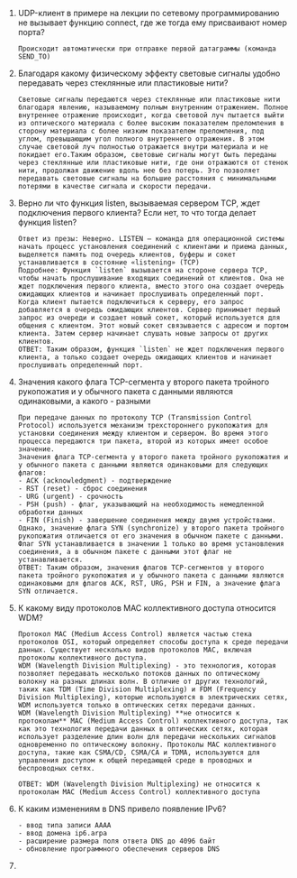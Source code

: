 1. UDP-клиент в примере на лекции по сетевому программированию не вызывает функцию connect, где же тогда ему присваивают номер порта?
   ```spoiler-block
   Происходит автоматически при отправке первой датаграммы (команда SEND_TO)
   ```
   
2. Благодаря какому физическому эффекту световые сигналы удобно передавать через стеклянные или пластиковые нити?
   ```spoiler-block
   Световые сигналы передаются через стеклянные или пластиковые нити благодаря явлению, называемому полным внутренним отражением. Полное внутреннее отражение происходит, когда световой луч пытается выйти из оптического материала с более высоким показателем преломления в сторону материала с более низким показателем преломления, под углом, превышающим угол полного внутреннего отражения. В этом случае световой луч полностью отражается внутри материала и не покидает его.Таким образом, световые сигналы могут быть переданы через стеклянные или пластиковые нити, где они отражаются от стенок нити, продолжая движение вдоль нее без потерь. Это позволяет передавать световые сигналы на большие расстояния с минимальными потерями в качестве сигнала и скорости передачи. 
   ```
   
3. Верно ли что функция listen, вызываемая сервером TCP, ждет подключения первого клиента? Если нет, то что тогда делает функция listen?
   ```spoiler-block
   Ответ из презы: Неверно. LISTEN – команда для операционной системы начать процесс установления соединений с клиентами и приема данных, выделяется память под очередь клиентов, буферы и сокет устанавливается в состояние «listening» (TCP)
   Подробнее: Функция `listen` вызывается на стороне сервера TCP, чтобы начать прослушивание входящих соединений от клиентов. Она не ждет подключения первого клиента, вместо этого она создает очередь ожидающих клиентов и начинает прослушивать определенный порт.
   Когда клиент пытается подключиться к серверу, его запрос добавляется в очередь ожидающих клиентов. Сервер принимает первый запрос из очереди и создает новый сокет, который используется для общения с клиентом. Этот новый сокет связывается с адресом и портом клиента. Затем сервер начинает слушать новые запросы от других клиентов.
   ОТВЕТ: Таким образом, функция `listen` не ждет подключения первого клиента, а только создает очередь ожидающих клиентов и начинает прослушивать определенный порт.
   ```
   
4. Значения какого флага TCP-сегмента у второго пакета тройного рукопожатия и у обычного пакета с данными являются одинаковыми, а какого - разными
   ```spoiler-block
   При передаче данных по протоколу TCP (Transmission Control Protocol) используется механизм трехстороннего рукопожатия для установки соединения между клиентом и сервером. Во время этого процесса передаются три пакета, второй из которых имеет особое значение.
   Значения флага TCP-сегмента у второго пакета тройного рукопожатия и у обычного пакета с данными являются одинаковыми для следующих флагов:
   - ACK (acknowledgment) - подтверждение
   - RST (reset) - сброс соединения
   - URG (urgent) - срочность
   - PSH (push) - флаг, указывающий на необходимость немедленной обработки данных
   - FIN (Finish) - завершениe соединения между двумя устройствами.
   Однако, значение флага SYN (synchronize) у второго пакета тройного рукопожатия отличается от его значения в обычном пакете с данными. Флаг SYN устанавливается в значении 1 только во время установления соединения, а в обычном пакете с данными этот флаг не устанавливается.
   ОТВЕТ: Таким образом, значения флагов TCP-сегментов у второго пакета тройного рукопожатия и у обычного пакета с данными являются одинаковыми для флагов ACK, RST, URG, PSH и FIN, а значение флага SYN отличается.
   ```

5. К какому виду протоколов MAC коллективного доступа относится WDM?
   ```spoiler-block
   Протокол MAC (Medium Access Control) является частью стека протоколов OSI, который определяет способы доступа к среде передачи данных. Существует несколько видов протоколов MAC, включая протоколы коллективного доступа.
   WDM (Wavelength Division Multiplexing) - это технология, которая позволяет передавать несколько потоков данных по оптическому волокну на разных длинах волн. В отличие от других технологий, таких как TDM (Time Division Multiplexing) и FDM (Frequency Division Multiplexing), которые используются в электрических сетях, WDM используется только в оптических сетях передачи данных.
   WDM (Wavelength Division Multiplexing) **не относится к протоколам** MAC (Medium Access Control) коллективного доступа, так как это технология передачи данных в оптических сетях, которая использует разделение длин волн для передачи нескольких сигналов одновременно по оптическому волокну. Протоколы MAC коллективного доступа, такие как CSMA/CD, CSMA/CA и TDMA, используются для управления доступом к общей передающей среде в проводных и беспроводных сетях.
   
   ОТВЕТ: WDM (Wavelength Division Multiplexing) не относится к протоколам MAC (Medium Access Control) коллективного доступа
   ```
   
6. К каким изменениям в DNS привело появление IPv6?
   ```spoiler-block
   - ввод типа записи AAAA
   - ввод домена ip6.arpa
   - расширение размера поля ответа DNS до 4096 байт
   - обновление программного обеспечения серверов DNS
   ```
   
7. 
